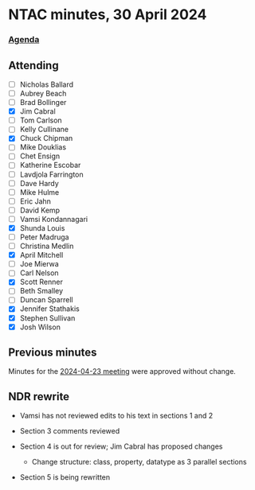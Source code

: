 # NTAC minutes, 30 April 2024

### [Agenda](2024-04-30-agenda.md)

## Attending

- [ ] Nicholas Ballard
- [ ] Aubrey Beach
- [ ] Brad Bollinger
- [x] Jim Cabral
- [ ] Tom Carlson
- [ ] Kelly Cullinane
- [x] Chuck Chipman
- [ ] Mike Douklias
- [ ] Chet Ensign
- [ ] Katherine Escobar
- [ ] Lavdjola Farrington
- [ ] Dave Hardy
- [ ] Mike Hulme
- [ ] Eric Jahn
- [ ] David Kemp
- [ ] Vamsi Kondannagari
- [x] Shunda Louis
- [ ] Peter Madruga
- [ ] Christina Medlin
- [x] April Mitchell
- [ ] Joe Mierwa
- [ ] Carl Nelson
- [x] Scott Renner
- [ ] Beth Smalley
- [ ] Duncan Sparrell
- [x] Jennifer Stathakis
- [x] Stephen Sullivan
- [x] Josh Wilson

## Previous minutes

Minutes for the [2024-04-23 meeting](2024-04-23-minutes.md) were approved without change.

## NDR rewrite

* Vamsi has not reviewed edits to his text in sections 1 and 2
* Section 3 comments reviewed
* Section 4 is out for review; Jim Cabral has proposed changes
  * Change structure: class, property, datatype as 3 parallel sections

* Section 5 is being rewritten








